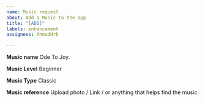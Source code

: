 ```yaml
---
name: Music request
about: Add a Music to the app
title: "[ADD]"
labels: enhancement
assignees: AhmadHrb

---
```


**Music name**
Ode To Joy.

**Music Level**
Beginner

**Music Type**
Classic

**Music reference**
Upload photo / Link / or anything that helps find the music.

